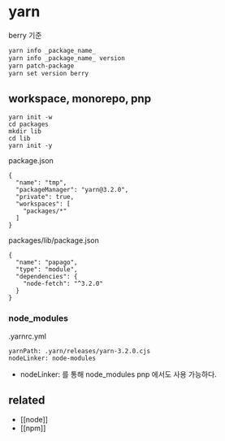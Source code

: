 # yarn

berry 기준

```sh
yarn info _package_name_
yarn info _package_name_ version
yarn patch-package
yarn set version berry
```

## workspace, monorepo, pnp
```
yarn init -w
cd packages
mkdir lib
cd lib
yarn init -y
```
package.json
```
{
  "name": "tmp",
  "packageManager": "yarn@3.2.0",
  "private": true,
  "workspaces": [
    "packages/*"
  ]
}
```
packages/lib/package.json
```
{
  "name": "papago",
  "type": "module",
  "dependencies": {
    "node-fetch": "^3.2.0"
  }
}
```
### node_modules
.yarnrc.yml
```
yarnPath: .yarn/releases/yarn-3.2.0.cjs
nodeLinker: node-modules
```
- nodeLinker: 를 통해 node_modules pnp 에서도 사용 가능하다.


## related
- [[node]]
- [[npm]]
